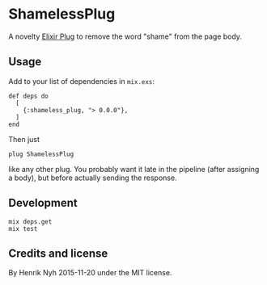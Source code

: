 # ShamelessPlug

A novelty [Elixir Plug](https://github.com/elixir-lang/plug) to remove the word "shame" from the page body.


## Usage

Add to your list of dependencies in `mix.exs`:

    def deps do
      [
        {:shameless_plug, "> 0.0.0"},
      ]
    end

Then just

    plug ShamelessPlug

like any other plug. You probably want it late in the pipeline (after assigning a body), but before actually sending the response.


## Development

    mix deps.get
    mix test


## Credits and license

By Henrik Nyh 2015-11-20 under the MIT license.
